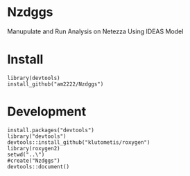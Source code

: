 # Nzdggs
Manupulate and Run Analysis on Netezza Using IDEAS Model

# Install

```
library(devtools)
install_github("am2222/Nzdggs")

```

# Development
```
install.packages("devtools")
library("devtools")
devtools::install_github("klutometis/roxygen")
library(roxygen2)
setwd("..\")
#create("Nzdggs")
devtools::document()


```